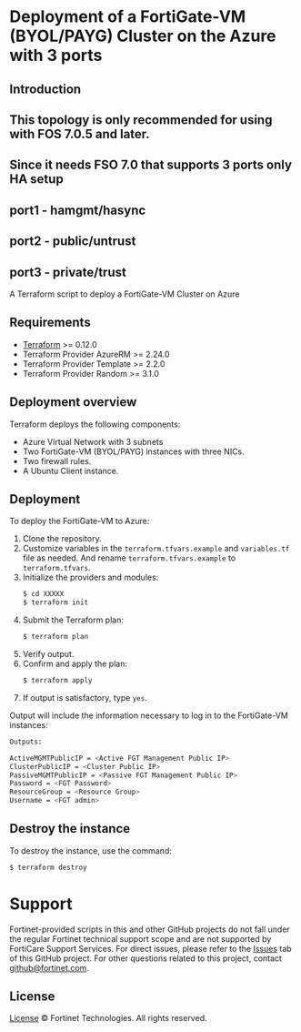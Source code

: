 # Deployment of a FortiGate-VM (BYOL/PAYG) Cluster on the Azure with 3 ports
## Introduction
## This topology is only recommended for using with FOS 7.0.5 and later.
## Since it needs FSO 7.0 that supports 3 ports only HA setup
## port1 - hamgmt/hasync
## port2 - public/untrust
## port3 - private/trust
A Terraform script to deploy a FortiGate-VM Cluster on Azure

## Requirements
* [Terraform](https://learn.hashicorp.com/terraform/getting-started/install.html) >= 0.12.0
* Terraform Provider AzureRM >= 2.24.0
* Terraform Provider Template >= 2.2.0
* Terraform Provider Random >= 3.1.0


## Deployment overview
Terraform deploys the following components:
   - Azure Virtual Network with 3 subnets
   - Two FortiGate-VM (BYOL/PAYG) instances with three NICs.
   - Two firewall rules.
   - A Ubuntu Client instance.

## Deployment
To deploy the FortiGate-VM to Azure:
1. Clone the repository.
2. Customize variables in the `terraform.tfvars.example` and `variables.tf` file as needed.  And rename `terraform.tfvars.example` to `terraform.tfvars`.
3. Initialize the providers and modules:
   ```sh
   $ cd XXXXX
   $ terraform init
    ```
4. Submit the Terraform plan:
   ```sh
   $ terraform plan
   ```
5. Verify output.
6. Confirm and apply the plan:
   ```sh
   $ terraform apply
   ```
7. If output is satisfactory, type `yes`.

Output will include the information necessary to log in to the FortiGate-VM instances:
```sh
Outputs:

ActiveMGMTPublicIP = <Active FGT Management Public IP>
ClusterPublicIP = <Cluster Public IP>
PassiveMGMTPublicIP = <Passive FGT Management Public IP>
Password = <FGT Password>
ResourceGroup = <Resource Group>
Username = <FGT admin>
```

## Destroy the instance
To destroy the instance, use the command:
```sh
$ terraform destroy
```

# Support
Fortinet-provided scripts in this and other GitHub projects do not fall under the regular Fortinet technical support scope and are not supported by FortiCare Support Services.
For direct issues, please refer to the [Issues](https://github.com/fortinet/fortigate-terraform-deploy/issues) tab of this GitHub project.
For other questions related to this project, contact [github@fortinet.com](mailto:github@fortinet.com).

## License
[License](https://github.com/fortinet/fortigate-terraform-deploy/blob/master/LICENSE) © Fortinet Technologies. All rights reserved.


